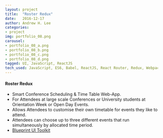 ```yaml
---
layout: project
title:  "Roster Redux"
date:   2016-12-17
author: Andrew H. Lee
categories:
- project
img: portfolio_08.png
carousel:
- portfolio_08_a.png
- portfolio_08_b.png
- portfolio_08_c.png
- portfolio_08_d.png
tagged: UI, JavaScript, ReactJS
tech_used: JavaScript, ES6, Babel, ReactJS, React Router, Redux, Webpack, Yarn, Blueprint UI Toolkit
---
```


#### Roster Redux

* Smart Conference Scheduling & Time Table Web-App.
* For Attendees at large scale Conferences or University students at Orientation Week or Open Day Events.
* Allows Attendees to customise their own timetable for events they like to attend.
* Attendees can choose up to three different events that run simultaneously by allocated time period.
* [Blueprint UI Toolkit](http://blueprintjs.com/)

<br >

<div class="row">
  <div class="centered">
    <a href="https://github.com/andrew-h-lee/roster_redux/">
      <span class="hb hb-sm spin hb-github-inv"><i class="fa fa-github"></i></span></a>
    <a href="https://www.behance.net/gallery/44628703/Roster-Redux">
      <span class="hb hb-sm spin hb-behance-inv"><i class="fa fa-behance"></i></span></a>
  </div>
</div>
